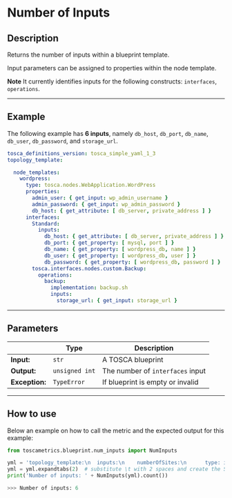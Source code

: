 # Number of Inputs 

## Description

Returns the number of inputs within a blueprint template. 

Input parameters can be assigned to properties within the node template.   

**Note** It currently identifies inputs for the following constructs: `interfaces`, `operations`.

---

## Example
The following example has **6 inputs**, namely `db_host`, `db_port`, `db_name`, `db_user`, `db_password`, and `storage_url`.


``` yaml
tosca_definitions_version: tosca_simple_yaml_1_3
topology_template:

  node_templates:
    wordpress:
      type: tosca.nodes.WebApplication.WordPress
      properties:
        admin_user: { get_input: wp_admin_username }
        admin_password: { get_input: wp_admin_password }
        db_host: { get_attribute: [ db_server, private_address ] }
      interfaces:
        Standard:
          inputs:
            db_host: { get_attribute: [ db_server, private_address ] }
            db_port: { get_property: [ mysql, port ] }
            db_name: { get_property: [ wordpress_db, name ] }
            db_user: { get_property: [ wordpress_db, user ] }
            db_password: { get_property: [ wordpress_db, password ] }
        tosca.interfaces.nodes.custom.Backup:
          operations:
            backup:
              implementation: backup.sh
              inputs:
                storage_url: { get_input: storage_url }
```

---


## Parameters


|   | **Type** | **Description** |
|---|---|---|
**Input:**| `str`| A TOSCA blueprint|
**Output:**| `unsigned int`| The number of `interfaces` input |
**Exception:**| `TypeError`| If blueprint is empty or invalid|

---

## How to use



Below an example on how to call the metric and the expected output for this example:

```python
from toscametrics.blueprint.num_inputs import NumInputs

yml = 'topology_template:\n  inputs:\n    numberOfSites:\n      type: integer\n    locations:\n      type: list\n      entry_schema: Location\n\n  node_templates:\n    sdwan:\n      type: VPN\n    site:\n      type: VPNSite\n      occurrences: [1, UNBOUNDED]\n      instance_count: { get_input: numberOfSites }\n      properties:\n        location: { get_input: [ locations, INDEX ] }\n      requirements:\n        - vpn: sdwan\n'  # part of ninp_2_1.yaml
yml = yml.expandtabs(2)  # substitute \t with 2 spaces and create the StringIO object
print('Number of inputs: ' + NumInputs(yml).count())

>>> Number of inputs: 6
```